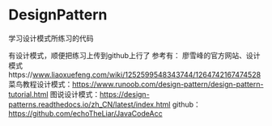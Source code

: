 # DesignPattern
学习设计模式所练习的代码

有设计模式，顺便把练习上传到github上行了
参考有：
廖雪峰的官方网站、设计模式https://www.liaoxuefeng.com/wiki/1252599548343744/1264742167474528
菜鸟教程设计模式：https://www.runoob.com/design-pattern/design-pattern-tutorial.html
图说设计模式：https://design-patterns.readthedocs.io/zh_CN/latest/index.html
github：https://github.com/echoTheLiar/JavaCodeAcc
